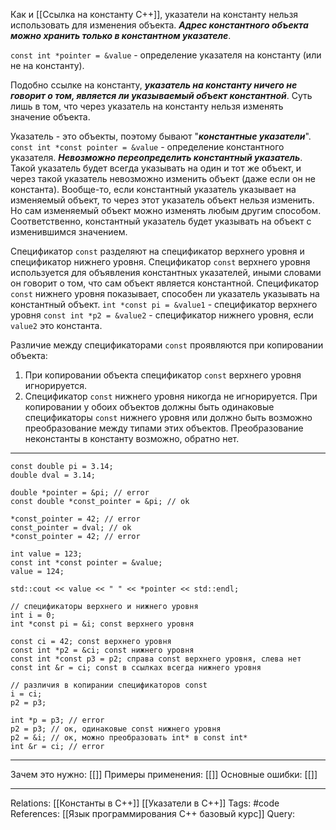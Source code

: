 Как и [[Ссылка на константу C++]], указатели на константу нельзя использовать для изменения объекта. ***Адрес константного объекта можно хранить только в константном указателе***. 

`const int *pointer = &value` - определение указателя на константу (или не на константу). 

Подобно ссылке на константу, ***указатель на константу ничего не говорит о том, является ли указываемый объект константной***. Суть лишь в том, что через указатель на константу нельзя изменять значение объекта. 

Указатель - это объекты, поэтому бывают "***константные указатели***". 
`const int *const pointer = &value` - определение константного указателя. 
***Невозможно переопределить константный указатель***. Такой указатель будет всегда указывать на один и тот же объект, и через такой указатель невозможно изменить объект (даже если он не константа). Вообще-то, если константный указатель указывает на изменяемый объект, то через этот указатель объект нельзя изменить. Но сам изменяемый объект можно изменять любым другим способом. Соответственно, константный указатель будет указывать на объект с изменившимся значением. 

Спецификатор `const` разделяют на спецификатор верхнего уровня и спецификатор нижнего уровня. Спецификатор `const` верхнего уровня используется для объявления константных указателей, иными словами он говорит о том, что сам объект является константной. Спецификатор `const` нижнего уровня показывает, способен ли указатель указывать на константный объект. 
`int *const pi = &value1` - спецификатор верхнего уровня
`const int *p2 = &value2` - спецификатор нижнего уровня, если `value2` это константа. 

Различие между спецификаторами `const` проявляются при копировании объекта:
1. При копировании объекта спецификатор `const` верхнего уровня игнорируется. 
2. Спецификатор `const` нижнего уровня никогда не игнорируется. При копировании у обоих объектов должны быть одинаковые спецификаторы `const` нижнего уровня или должно быть возможно преобразование между типами этих объектов. Преобразование неконстанты в константу возможно, обратно нет.

___
```
const double pi = 3.14;
double dval = 3.14;

double *pointer = &pi; // error
const double *const_pointer = &pi; // ok

*const_pointer = 42; // error
const_pointer = dval; // ok
*const_pointer = 42; // error

int value = 123;
const int *const pointer = &value;
value = 124;

std::cout << value << " " << *pointer << std::endl;

// спецификаторы верхнего и нижнего уровня
int i = 0;
int *const pi = &i; const верхнего уровня

const ci = 42; const верхнего уровня
const int *p2 = &ci; const нижнего уровня
const int *const p3 = p2; справа const верхнего уровня, слева нет
const int &r = ci; const в ссылках всегда нижнего уровня

// различия в копирании спецификаторов const
i = ci;
p2 = p3; 

int *p = p3; // error
p2 = p3; // ок, одинаковые const нижнего уровня
p2 = &i; // ок, можно преобразовать int* в const int*
int &r = ci; // error

```
___
Зачем это нужно: [[]] 
Примеры применения: [[]] 
Основные ошибки: [[]]
___
Relations: [[Константы в C++]] [[Указатели в C++]] 
Tags: #code
References: [[Язык программирования C++ базовый курс]] 
Query: 